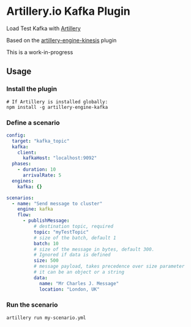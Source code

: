# Artillery.io Kafka Plugin

Load Test Kafka with [Artillery](https://artillery.io)

Based on the [artillery-engine-kinesis](https://github.com/artilleryio/artillery-engine-kinesis) plugin

This is a work-in-progress

## Usage

### Install the plugin

```
# If Artillery is installed globally:
npm install -g artillery-engine-kafka
```

### Define a scenario

```yaml
config:
  target: "kafka_topic"
  kafka:
    client:
      kafkaHost: "localhost:9092"
  phases:
    - duration: 10
      arrivalRate: 5
  engines:
    kafka: {}

scenarios:
  - name: "Send message to cluster"
    engine: kafka
    flow:
      - publishMessage:
          # destination topic, required
          topic: "myTestTopic"
          # size of the batch, default 1
          batch: 10
          # size of the message in bytes, default 300.
          # Ignored if data is defined
          size: 500
          # message payload, takes precedence over size parameter
          # it can be an object or a string
          data:
            name: "Mr Charles J. Message"
            location: "London, UK"
```

### Run the scenario

```
artillery run my-scenario.yml
```
